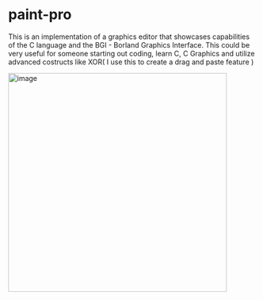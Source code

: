 # paint-pro
This is an implementation of a graphics editor that showcases capabilities of the C language and the BGI - Borland Graphics Interface. 
This could be very useful for someone starting out coding, learn C, C Graphics and utilize advanced costructs like XOR( I use this to create a drag and paste feature )

<img width="441" alt="image" src="https://github.com/user-attachments/assets/2d008918-2655-4224-a9b9-d643ed9ad7a6">
